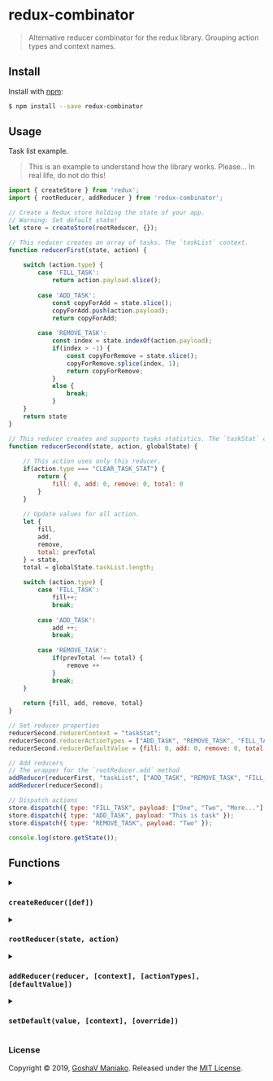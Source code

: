 # redux-combinator

> Alternative reducer combinator for the redux library. Grouping action types and context names.

## Install

Install with [npm](https://www.npmjs.com/):

```sh
$ npm install --save redux-combinator
```

## Usage

Task list example.

> This is an example to understand how the library works. Please... In real life, do not do this!

```js
import { createStore } from 'redux';
import { rootReducer, addReducer } from 'redux-combinator';

// Create a Redux store holding the state of your app.
// Warning: Set default state!
let store = createStore(rootReducer, {});

// This reducer creates an array of tasks. The `taskList` context.
function reducerFirst(state, action) {
	
	switch (action.type) {
		case 'FILL_TASK':
			return action.payload.slice();
			
		case 'ADD_TASK':
			const copyForAdd = state.slice();
			copyForAdd.push(action.payload);
			return copyForAdd;
			
		case 'REMOVE_TASK':
			const index = state.indexOf(action.payload);
			if(index > -1) {
				const copyForRemove = state.slice();
				copyForRemove.splice(index, 1);
				return copyForRemove;
			}
			else {
				break;
			}
    }
    return state
}

// This reducer creates and supports tasks statistics. The `taskStat` context.
function reducerSecond(state, action, globalState) {
	
	// This action uses only this reducer.
	if(action.type === "CLEAR_TASK_STAT") {
		return {
			fill: 0, add: 0, remove: 0, total: 0
		}
	}
	
	// Update values for all action.
	let {
		fill, 
		add, 
		remove, 
		total: prevTotal
	} = state, 
	total = globalState.taskList.length;
	
	switch (action.type) {
		case 'FILL_TASK':
			fill++;
			break;
			
		case 'ADD_TASK':
			add ++;
			break;
			
		case 'REMOVE_TASK':
			if(prevTotal !== total) {
				remove ++
			}
			break;
	}
	
	return {fill, add, remove, total}
}

// Set reducer properties
reducerSecond.reducerContext = "taskStat";
reducerSecond.reducerActionTypes = ["ADD_TASK", "REMOVE_TASK", "FILL_TASK", "CLEAR_TASK_STAT"];
reducerSecond.reducerDefaultValue = {fill: 0, add: 0, remove: 0, total: 0};

// Add reducers
// The wrapper for the `rootReducer.add` method
addReducer(reducerFirst, "taskList", ["ADD_TASK", "REMOVE_TASK", "FILL_TASK"], []); // alternative syntax
addReducer(reducerSecond);

// Dispatch actions
store.dispatch({ type: "FILL_TASK", payload: ["One", "Two", "More..."] });
store.dispatch({ type: "ADD_TASK", payload: "This is task" });
store.dispatch({ type: "REMOVE_TASK", payload: "Two" });

console.log(store.getState());
```

## Functions

<details>
<summary><h3><code>createReducer([def])</code></h3></summary>

> Create new reducer combinator.

Use this function when there are several `store` objects in your project (_`createStore (reducer)`_).
If you used only one root store (as Redux recommends), 
you should use the `rootReducer`, `addReducer`, and `setDefault` functions.

<strong>Arguments</strong>

1. `def: any` - Default store value, global context.

<strong>Returns</strong>

`Function` - new reducer function.

</details>



<details>
<summary><h3><strong><code>rootReducer(state, action)</code></strong></h3></summary>

> Root reducer.

This function was created by the `createReducer()` function.

<strong>Arguments</strong>

1. `state: Object` - The type of state to be held by the store.
2. `action: Object` - The type of actions which may be dispatched.

<strong>Returns</strong>

`Object` - Result mixed state.

</details>


<details>
<summary><h3><strong><code>addReducer(reducer, [context], [actionTypes], [defaultValue])</code></strong></h3></summary>

> Add new reducer.

This wrapper function is for the `createReducer().add` function.

<strong>Arguments</strong>

1. `reducer: Function` - Reducer function.
2. `context: String` - Context key, use `*` for global context (default).
3. `actionTypes: String|Number|Symbol|mixed[]` - Action type name or action type collection.
4. `defaultValue: any` - Any default value for used context. Ignored if added before.

> The reducer function (reducerFunction) may contain (as an alternative) the following properties. 
> In this case, it is not necessary to pass additional parameters to the function.

* `reducerFunction.reducerContext` - Context key.
* `reducerFunction.reducerActionTypes` - Action type name or action type collection.
* `reducerFunction.reducerDefaultValue` - Any default value for used context.

See the example above.

</details>


<details>
<summary><h3><strong><code>setDefault(value, [context], [override])</code></strong></h3></summary>

> Sets the default value for the context state.

This wrapper function is for the `createReducer().setDefault` function.

<strong>Arguments</strong>

1. `value: any` - The context value.
2. `context: String` - Context key, use `*` for global context.
3. `override: boolean = true` - Modify if exists. Default is `true`.

</details>


### License

Copyright © 2019, [GoshaV Maniako](https://github.com/rozaverta).
Released under the [MIT License](LICENSE).